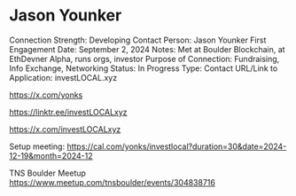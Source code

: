 # Jason Younker

Connection Strength: Developing
Contact Person: Jason Younker
First Engagement Date: September 2, 2024
Notes: Met at Boulder Blockchain, at EthDevner Alpha, runs orgs, investor
Purpose of Connection: Fundraising, Info Exchange, Networking
Status: In Progress
Type: Contact
URL/Link to Application: investLOCAL.xyz

https://x.com/yonks

https://linktr.ee/investLOCALxyz

https://x.com/investLOCALxyz

Setup meeting:
https://cal.com/yonks/investlocal?duration=30&date=2024-12-19&month=2024-12

TNS Boulder Meetup
https://www.meetup.com/tnsboulder/events/304838716